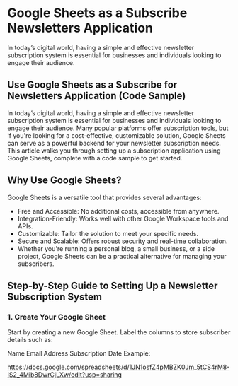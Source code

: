 # Google Sheets as a Subscribe Newsletters Application
In today’s digital world, having a simple and effective newsletter subscription system is essential for businesses and individuals looking to engage their audience.

## Use Google Sheets as a Subscribe for Newsletters Application (Code Sample)

In today’s digital world, having a simple and effective newsletter subscription system is essential for businesses and individuals looking to engage their audience. Many popular platforms offer subscription tools, but if you're looking for a cost-effective, customizable solution, Google Sheets can serve as a powerful backend for your newsletter subscription needs. This article walks you through setting up a subscription application using Google Sheets, complete with a code sample to get started.

## Why Use Google Sheets?
Google Sheets is a versatile tool that provides several advantages:

- Free and Accessible: No additional costs, accessible from anywhere.
- Integration-Friendly: Works well with other Google Workspace tools and APIs.
- Customizable: Tailor the solution to meet your specific needs.
- Secure and Scalable: Offers robust security and real-time collaboration.
- Whether you're running a personal blog, a small business, or a side project, Google Sheets can be a practical alternative for managing your subscribers.

## Step-by-Step Guide to Setting Up a Newsletter Subscription System
### 1. Create Your Google Sheet
Start by creating a new Google Sheet. Label the columns to store subscriber details such as:

Name
Email Address
Subscription Date
Example:

https://docs.google.com/spreadsheets/d/1JN1osfZ4pMBZK0Jm_5tCS4rM8-IS2_4Mib8DwrCjLXw/edit?usp=sharing
